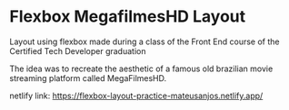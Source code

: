 # Flexbox MegafilmesHD Layout
Layout using flexbox made during a class of the Front End course of the Certified Tech Developer graduation

The idea was to recreate the aesthetic of a famous old brazilian movie streaming platform called MegaFilmesHD. 

netlify link: https://flexbox-layout-practice-mateusanjos.netlify.app/
